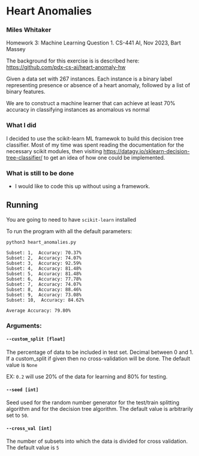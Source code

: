 # Heart Anomalies

### Miles Whitaker

Homework 3: Machine Learning Question 1.
CS-441 AI, Nov 2023, Bart Massey

The background for this exercise is is described here: https://github.com/pdx-cs-ai/heart-anomaly-hw

Given a data set with 267 instances. Each instance is a binary label representing presence or absence of a heart anomaly, followed by a list of binary features.

We are to construct a machine learner that can achieve at least 70% accuracy in classifying instances as anomalous vs normal

### What I did

I decided to use the scikit-learn ML framewok to build this decision tree classifier. Most of my time was spent reading the documentation for the necessary scikit modules, then visiting https://datagy.io/sklearn-decision-tree-classifier/ to get an idea of how one could be implemented.

### What is still to be done

- I would like to code this up without using a framework.

## Running

You are going to need to have `scikit-learn` installed

To run the program with all the default parameters:

```
python3 heart_anomalies.py
```

```
Subset: 1,  Accuracy: 70.37%
Subset: 2,  Accuracy: 74.07%
Subset: 3,  Accuracy: 92.59%
Subset: 4,  Accuracy: 81.48%
Subset: 5,  Accuracy: 81.48%
Subset: 6,  Accuracy: 77.78%
Subset: 7,  Accuracy: 74.07%
Subset: 8,  Accuracy: 88.46%
Subset: 9,  Accuracy: 73.08%
Subset: 10,  Accuracy: 84.62%

Average Accuracy: 79.80%
```

### Arguments:

#### `--custom_split [float]`

The percentage of data to be included in test set. Decimal between 0 and 1. If a custom_split if given then no cross-validation will be done. The default value is `None`

EX: `0.2` will use 20% of the data for learning and 80% for testing.

#### `--seed [int]`

Seed used for the random number generator for the test/train splitting algorithm and for the decision tree algorithm. The default value is arbitrarily set to `50`.

#### `--cross_val [int]`

The number of subsets into which the data is divided for cross validation. The default value is `5`
